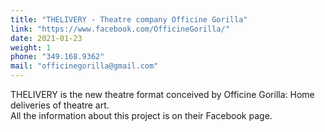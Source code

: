 ```yaml
---
title: "THELIVERY - Theatre company Officine Gorilla"
link: "https://www.facebook.com/OfficineGorilla/"
date: 2021-01-23
weight: 1
phone: "349.168.9362" 
mail: "officinegorilla@gmail.com"
---
```


THELIVERY is the new theatre format conceived by Officine Gorilla: Home deliveries of theatre art.  
All the information about this project is on their Facebook page.  
